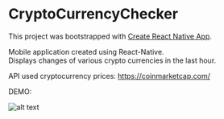 
# CryptoCurrencyChecker
This project was bootstrapped with [Create React Native App](https://github.com/react-community/create-react-native-app).

Mobile application created using React-Native.  
Displays changes of various crypto currencies in the last hour.

API used cryptocurrency prices: https://coinmarketcap.com/


DEMO: 


![alt text](https://media.giphy.com/media/l4EoPYLptKhzYuCA0/giphy.gif)
